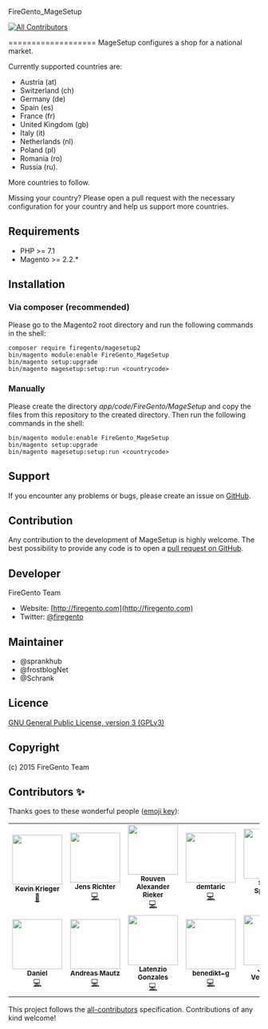 FireGento_MageSetup
<!-- ALL-CONTRIBUTORS-BADGE:START - Do not remove or modify this section -->
[![All Contributors](https://img.shields.io/badge/all_contributors-14-orange.svg?style=flat-square)](#contributors-)
<!-- ALL-CONTRIBUTORS-BADGE:END -->
===================
MageSetup configures a shop for a national market. 

Currently supported countries are:
 
* Austria (at)
* Switzerland (ch)
* Germany (de)
* Spain (es)
* France (fr)
* United Kingdom (gb)
* Italy (it)
* Netherlands (nl)
* Poland (pl)
* Romania (ro)
* Russia (ru).

More countries to follow.

Missing your country? Please open a pull request with the necessary configuration for your country and help us support more countries.

Requirements
------------
- PHP     >= 7.1
- Magento >= 2.2.*

Installation
------------

### Via composer (recommended)

Please go to the Magento2 root directory and run the following commands in the shell:

```
composer require firegento/magesetup2
bin/magento module:enable FireGento_MageSetup
bin/magento setup:upgrade
bin/magento magesetup:setup:run <countrycode>
```

### Manually

Please create the directory *app/code/FireGento/MageSetup* and copy the files from this repository to the created directory. Then run the following commands in the shell:

```
bin/magento module:enable FireGento_MageSetup
bin/magento setup:upgrade
bin/magento magesetup:setup:run <countrycode>
```


Support
-------
If you encounter any problems or bugs, please create an issue on [GitHub](https://github.com/firegento/firegento-magesetup2/issues).

Contribution
------------
Any contribution to the development of MageSetup is highly welcome. The best possibility to provide any code is to open a [pull request on GitHub](https://help.github.com/articles/using-pull-requests).

Developer
---------
FireGento Team
* Website: [http://firegento.com](http://firegento.com)
* Twitter: [@firegento](https://twitter.com/firegento)

Maintainer
----------
* @sprankhub
* @frostblogNet
* @Schrank

Licence
-------
[GNU General Public License, version 3 (GPLv3)](http://opensource.org/licenses/gpl-3.0)

Copyright
---------
(c) 2015 FireGento Team

## Contributors ✨

Thanks goes to these wonderful people ([emoji key](https://allcontributors.org/docs/en/emoji-key)):

<!-- ALL-CONTRIBUTORS-LIST:START - Do not remove or modify this section -->
<!-- prettier-ignore-start -->
<!-- markdownlint-disable -->
<table>
  <tr>
    <td align="center"><a href="https://github.com/kkrieger85"><img src="https://avatars2.githubusercontent.com/u/4435523?v=4" width="100px;" alt=""/><br /><sub><b>Kevin Krieger</b></sub></a><br /><a href="https://github.com/firegento/firegento-magesetup2/commits?author=kkrieger85" title="Documentation">📖</a></td>
    <td align="center"><a href="https://frostblog.net/"><img src="https://avatars3.githubusercontent.com/u/19548641?v=4" width="100px;" alt=""/><br /><sub><b>Jens Richter</b></sub></a><br /><a href="https://github.com/firegento/firegento-magesetup2/commits?author=frostblogNet" title="Code">💻</a></td>
    <td align="center"><a href="https://rouven.io/"><img src="https://avatars3.githubusercontent.com/u/393419?v=4" width="100px;" alt=""/><br /><sub><b>Rouven Alexander Rieker</b></sub></a><br /><a href="https://github.com/firegento/firegento-magesetup2/commits?author=therouv" title="Code">💻</a></td>
    <td align="center"><a href="https://github.com/demtaric"><img src="https://avatars3.githubusercontent.com/u/5658592?v=4" width="100px;" alt=""/><br /><sub><b>demtaric</b></sub></a><br /><a href="https://github.com/firegento/firegento-magesetup2/commits?author=demtaric" title="Code">💻</a></td>
    <td align="center"><a href="https://www.simonsprankel.com/"><img src="https://avatars1.githubusercontent.com/u/930199?v=4" width="100px;" alt=""/><br /><sub><b>Simon Sprankel</b></sub></a><br /><a href="https://github.com/firegento/firegento-magesetup2/commits?author=sprankhub" title="Code">💻</a></td>
    <td align="center"><a href="https://copex.io/"><img src="https://avatars1.githubusercontent.com/u/584168?v=4" width="100px;" alt=""/><br /><sub><b>Roman Hutterer</b></sub></a><br /><a href="https://github.com/firegento/firegento-magesetup2/commits?author=roman204" title="Code">💻</a></td>
    <td align="center"><a href="http://www.integer-net.de/agentur/andreas-von-studnitz/"><img src="https://avatars1.githubusercontent.com/u/662059?v=4" width="100px;" alt=""/><br /><sub><b>Andreas von Studnitz</b></sub></a><br /><a href="https://github.com/firegento/firegento-magesetup2/commits?author=avstudnitz" title="Code">💻</a></td>
  </tr>
  <tr>
    <td align="center"><a href="https://github.com/dh1984"><img src="https://avatars1.githubusercontent.com/u/6348686?v=4" width="100px;" alt=""/><br /><sub><b>Daniel</b></sub></a><br /><a href="https://github.com/firegento/firegento-magesetup2/commits?author=dh1984" title="Code">💻</a></td>
    <td align="center"><a href="https://webvisum.de/"><img src="https://avatars2.githubusercontent.com/u/12797503?v=4" width="100px;" alt=""/><br /><sub><b>Andreas Mautz</b></sub></a><br /><a href="https://github.com/firegento/firegento-magesetup2/commits?author=mautz-et-tong" title="Code">💻</a></td>
    <td align="center"><a href="https://github.com/latenzio"><img src="https://avatars0.githubusercontent.com/u/8480072?v=4" width="100px;" alt=""/><br /><sub><b>Latenzio Gonzales</b></sub></a><br /><a href="https://github.com/firegento/firegento-magesetup2/commits?author=latenzio" title="Code">💻</a></td>
    <td align="center"><a href="https://github.com/benedikt-g"><img src="https://avatars3.githubusercontent.com/u/29483104?v=4" width="100px;" alt=""/><br /><sub><b>benedikt-g</b></sub></a><br /><a href="https://github.com/firegento/firegento-magesetup2/commits?author=benedikt-g" title="Code">💻</a></td>
    <td align="center"><a href="http://www.jeroenvermeulen.eu/"><img src="https://avatars1.githubusercontent.com/u/658024?v=4" width="100px;" alt=""/><br /><sub><b>Jeroen Vermeulen</b></sub></a><br /><a href="https://github.com/firegento/firegento-magesetup2/commits?author=jeroenvermeulen" title="Code">💻</a></td>
    <td align="center"><a href="https://www.linkedin.com/in/david-verholen-14aa23aa/"><img src="https://avatars0.githubusercontent.com/u/2813693?v=4" width="100px;" alt=""/><br /><sub><b>David Verholen</b></sub></a><br /><a href="https://github.com/firegento/firegento-magesetup2/commits?author=davidverholen" title="Code">💻</a></td>
    <td align="center"><a href="https://gordonlesti.com/"><img src="https://avatars0.githubusercontent.com/u/1677744?v=4" width="100px;" alt=""/><br /><sub><b>Gordon Lesti</b></sub></a><br /><a href="https://github.com/firegento/firegento-magesetup2/commits?author=GordonLesti" title="Code">💻</a></td>
  </tr>
</table>

<!-- markdownlint-enable -->
<!-- prettier-ignore-end -->
<!-- ALL-CONTRIBUTORS-LIST:END -->

This project follows the [all-contributors](https://github.com/all-contributors/all-contributors) specification. Contributions of any kind welcome!